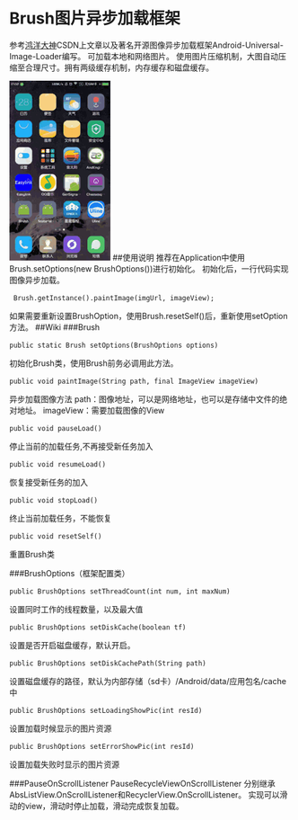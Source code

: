 # Brush图片异步加载框架
参考[鸿洋大神](http://blog.csdn.net/lmj623565791/article/details/41874561)CSDN上文章以及著名开源图像异步加载框架Android-Universal-Image-Loader编写。
可加载本地和网络图片。
使用图片压缩机制，大图自动压缩至合理尺寸。拥有两级缓存机制，内存缓存和磁盘缓存。

![](https://github.com/1030310877/Brush/blob/master/Gif/demo.gif)
##使用说明
推荐在Application中使用Brush.setOptions(new BrushOptions())进行初始化。
初始化后，一行代码实现图像异步加载。
```
 Brush.getInstance().paintImage(imgUrl, imageView);
```
如果需要重新设置BrushOption，使用Brush.resetSelf()后，重新使用setOption方法。
##Wiki
###Brush
```
public static Brush setOptions(BrushOptions options)
```
初始化Brush类，使用Brush前务必调用此方法。

```
public void paintImage(String path, final ImageView imageView)
```
异步加载图像方法
path：图像地址，可以是网络地址，也可以是存储中文件的绝对地址。
imageView：需要加载图像的View

```
public void pauseLoad()
```
停止当前的加载任务,不再接受新任务加入

```
public void resumeLoad()
```
恢复接受新任务的加入

```
public void stopLoad()
```
终止当前加载任务，不能恢复

```
public void resetSelf()
```
重置Brush类

###BrushOptions（框架配置类）
```
public BrushOptions setThreadCount(int num, int maxNum)
```
设置同时工作的线程数量，以及最大值

```
public BrushOptions setDiskCache(boolean tf)
```
设置是否开启磁盘缓存，默认开启。

```
public BrushOptions setDiskCachePath(String path)
```
设置磁盘缓存的路径，默认为内部存储（sd卡）/Android/data/应用包名/cache中

```
public BrushOptions setLoadingShowPic(int resId)
```
设置加载时候显示的图片资源

```
public BrushOptions setErrorShowPic(int resId)
```
设置加载失败时显示的图片资源

###PauseOnScrollListener  PauseRecycleViewOnScrollListener
分别继承AbsListView.OnScrollListener和RecyclerView.OnScrollListener。
实现可以滑动的view，滑动时停止加载，滑动完成恢复加载。
